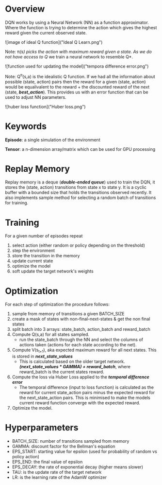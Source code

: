 # Overview

DQN works by using a Neural Network (NN) as a function approximator. Where the function is trying to determine the action which gives the highest reward given the current observed state.

![image of ideal Q function]("Ideal Q Learn.png")

Note: π<sup>*</sup>(s) picks the action with maximum reward given a state.
As we do not have access to Q* we train a neural network to resemble Q*.

![function used for updating the model]("tempora difference error.png")

Note: Q<sup>π</sup>(s,a) is the idealistic Q function. If we had all the information about possible (state, action) pairs then the reward for a given (state, action) would be equalivalent to the reward + the discounted reward of the next (state, ***best_action***). This provides us with an error function that can be used to adjust NN parameters.

![huber loss function]("Huber loss.png")


# Keywords
**Episode**: a single simulation of the environment

**Tensor**: a n-dimension array/matrix which can be used for GPU processing

# Replay Memory

Replay memory is a deque (***double-ended queue***) used to train the DQN, it stores the (state, action) transitions from state x to state y. It is a cyclic buffer with a bounded size that holds the transitions observed recently. It also implements sample method for selecting a random batch of transitions for training.

# Training

For a given number of episodes repeat
1. select action (either random or policy depending on the threshold)
2. step the environment
3. store the transition in the memory
4. update current state
5. optimize the model
6. soft update the target network's weights

# Optimization
For each step of optimization the procedure follows:
1. sample from memory of transitions a given BATCH_SIZE
2. create a mask of states with non-final-next-states & get the non final states
3. split batch into 3 arrays: state_batch, action_batch and reward_batch
4. Compute Q(s,a) for all states sampled.
    - run the state_batch through the NN and select the columns of actions taken (actions for each state according to the net).
5. Compute V(s<sub>t+1</sub>), aka expected maximum reward for all next states. This is stored in ***next_state_values***
    - This is calculated based on the older target network. ***(next_state_values * GAMMA) + reward_batch***, where reward_batch is the current states reward.
6. Compute the loss via Huber Loss applied to the ***temporal difference error***
    - The temporal difference (input to loss function) is calculated as the reward for current state_action pairs minus the expected reward for the next_state_action pairs. This is minimised to make the models current reward function converge with the expected reward.
7. Optimize the model.

# Hyperparameters
- BATCH_SIZE: number of transitions sampled from memory
- GAMMA: discount factor for the Bellman's equation
- EPS_START: starting value for epsilon (used for probability of random vs policy action)
- EPS_END: the final value of epsilon
- EPS_DECAY: the rate of exponential decay (higher means slower)
- TAU: is the update rate of the target network
- LR: is the learning rate of the AdamW optimizer
